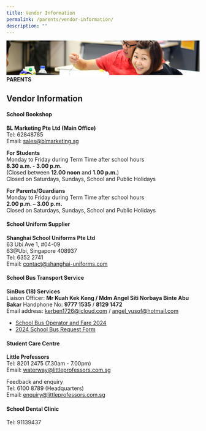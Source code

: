 ```yaml
---
title: Vendor Information
permalink: /parents/vendor-information/
description: ""
---
```

![](/images/Parents/parent.jpg)
**PARENTS**


## Vendor Information

#### School Bookshop
**BL Marketing Pte Ltd (Main Office)**  
Tel: 62848785 <br>
Email: [sales@blmarketing.sg](mailto:sales@blmarketing.sg "sales@blmarketing.sg")

**For Students**  
Monday to Friday during Term Time after school hours  
**8.30 a.m. - 3.00 p.m.**  
(Closed between&nbsp;**12.00 noon**&nbsp;and&nbsp;**1.00 p.m.**)  
Closed on Saturdays, Sundays, School and Public Holidays  
  
**For Parents/Guardians**  
Monday to Friday during Term Time after school hours  
**2.00 p.m. – 3.00 p.m.**  
Closed on Saturdays, Sundays, School and Public Holidays

#### School Uniform Supplier

**Shanghai School Uniforms Pte Ltd**  
63 Ubi Ave 1, #04-09<br>
63@Ubi, Singapore 408937  
Tel: 6352 2741 <br>
Email: [contact@shanghai-uniforms.com](contact@shanghai-uniforms.com)

#### School Bus Transport Service

**SinBus (18) Services**  
Liaison Officer: **Mr Kuah Kek Keng / Mdm Angel Siti Norbaya Binte Abu Bakar**
Handphone No: **9777 1535** / **8129 1472** <br>
Email address: [kerben1726@icloud.com](kerben1726@icloud.com) / [angel_yusof@hotmail.com](angel_yusof@hotmail.com)
<br> 
* [School Bus Operator and Fare 2024](/files/info%20sheet%20on%20school%20bus%20services%20(2024)_New.pdf)<br>
* [2024 School Bus Request Form](/files/waps%20school%20bus%20request%20form%20for%202024.pdf)

#### Student Care Centre

**Little Professors**  
Tel: 8201 2475 (7.30am - 7.00pm)  
Email:&nbsp;[waterway@littleprofessors.com.sg](mailto:waterway@littleprofessors.com.sg)  
  
Feedback and enquiry  
Tel: 6100 8789 (Headquarters)  
Email:&nbsp;[enquiry@littleprofessors.com.sg](mailto:enquiry@littleprofessors.com.sg)&nbsp;

#### School Dental Clinic 
Tel: 91139437